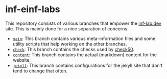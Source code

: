 # inf-einf-labs

This repository consists of various branches that empower the [inf-lab.dev](https://inf-lab.dev) site. This is mainly done for a nice separation of concerns.

-   [`main`](https://github.com/Kuschel-Swein/inf-einf-labs/tree/main): This branch contains various meta-information files and some utility scripts that help working on the other branches.
-   [`check`](https://github.com/Kuschel-Swein/inf-einf-labs/tree/check): This branch contains the checks used by [check50](https://github.com/cs50/check50).
-   [`content`](https://github.com/Kuschel-Swein/inf-einf-labs/tree/content): This branch contains the actual (markdown) content for the website.
-   [`jekyll`](https://github.com/Kuschel-Swein/inf-einf-labs/tree/jekyll): This branch contains configurations for the jekyll site that don't tend to change that often.
